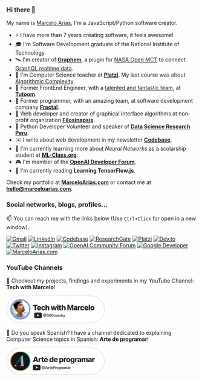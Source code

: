 ### Hi there 👋

My name is [Marcelo Arias](https://marceloarias.com), I'm a JavaScript/Python software creator.

- ⚡️ I have more than 7 years creating software, it feels awesome!
- 🎓 I'm Software Development graduate of the National Institute of Technology.
- 🛰 I'm creator of **[Graphem](https://graphem.space/)**, a plugin for [NASA Open MCT](http://github.com/nasa/openmct) to connect [GraphQL realtime data](https://graphql.org/blog/subscriptions-in-graphql-and-relay/).
- 💚 I'm Computer Science teacher at **[Platzi](https://platzi.com/)**. My last course was about [Algorithmic Complexity](https://platzi.com/cursos/complejidad-js/).
- 🦄 Former FrontEnd Engineer, with a [talented and fantastic team](https://www.linkedin.com/company/bitorical/people/), at **[Tutoom](https://www.tutoom.com)**.
- 🤖 Former programmer, with an amazing team, at software development company **[Fractal](https://www.linkedin.com/in/celer-s-a-c-98b270a9/)**.
- 🔬 Web developer and creator of graphical interface algorithms at non-profit organization **[Filosinapsis](https://github.com/Filosinapsis/)**.
- 🧠 Python Developer Volunteer and speaker of **[Data Science Research Peru](https://www.datascience.pe/)**.
- ✉️ I write about web development in my newsletter **[Codebase](https://www.getrevue.co/profile/codebase)**.
- 🔭 I'm currently learning more about _Neural Networks_ as a scolarship student at **[ML-Class.org](http://ml-class.org/)**.
- 🎮 I'm member of the **[OpenAI Developer Forum](https://community.openai.com/)**.
- 📖 I'm currently reading **Learning TensorFlow.js**.

Check my portfolio at **[MarceloArias.com](https://marceloarias.com/)** or contact me at **[hello@marceloarias.com](mailto:hello@marceloarias.com)**.

### Social networks, blogs, profiles...

📫 You can reach me with the links below (Use `Ctrl+Click` for open in a new window).

[![Gmail](https://img.shields.io/badge/-Gmail-D14836?style=for-the-badge&logo=gmail&logoColor=white)](mailto:hello@marceloarias.com)
[![LinkedIn](https://img.shields.io/badge/-LinkedIn-0077B5?style=for-the-badge&logo=linkedin&logoColor=white)](https://www.linkedin.com/in/marcelo-arias/)
[![Codebase](https://img.shields.io/badge/-Codebase%20Newsletter-FF6719?style=for-the-badge&logo=substack&logoColor=white)](https://codebase.substack.com)
[![ResearchGate](https://img.shields.io/badge/-ResearchGate-00CCBB?style=for-the-badge&logo=researchgate&logoColor=white)](https://www.researchgate.net/profile/Marcelo_Arias6)
[![Platzi](https://img.shields.io/badge/-Platzi-98CA3F?style=for-the-badge&logo=platzi&logoColor=white)](https://platzi.com/p/360macky/)
[![Dev.to](https://img.shields.io/badge/-DEV.to-0A0A0A?style=for-the-badge&logo=dev.to&logoColor=white)](https://dev.to/360macky)
[![Twitter](https://img.shields.io/badge/-Twitter-1DA1F2?style=for-the-badge&logo=twitter&logoColor=white)](https://twitter.com/360macky)
[![Instagram](https://img.shields.io/badge/-Instagram-c13584?style=for-the-badge&logo=instagram&logoColor=white)](https://www.instagram.com/360macky/)
[![OpenAI Community Forum](https://img.shields.io/badge/-OpenAI%20Community-412991?style=for-the-badge&logo=openai&logoColor=white)](https://community.openai.com/u/360macky)
[![Google Developer](https://img.shields.io/badge/-Google%20Developer-4285F4?style=for-the-badge&logo=google&logoColor=white)](https://developers.google.com/profile/u/105450756310364484515)
[![MarceloArias.com](https://img.shields.io/badge/-MarceloArias.com-425FC7?style=for-the-badge&logo=atom&logoColor=white)](https://www.marceloarias.com/)

### YouTube Channels

🚀 Checkout my projects, findings and experiments in my YouTube Channel: **Tech with Marcelo**!

<a target="_blank" href="https://youtube.com/@360macky"><img src="https://github.com/360macky/360macky/blob/05547c1d175d57633bc97f6c90fa5c6a29b722d5/001__YT.svg" width="260"></a>


💬 Do you speak Spanish? I have a channel dedicated to explaining Computer Science topics in Spanish: **Arte de programar**!

<a target="_blank" href="https://youtube.com/@arteprogramar"><img src="https://github.com/360macky/360macky/blob/05547c1d175d57633bc97f6c90fa5c6a29b722d5/002__YT.svg" width="260"></a>
